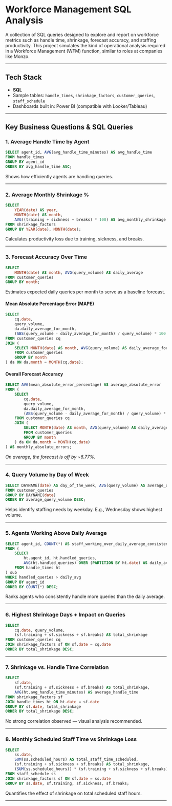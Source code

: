 
# Workforce Management SQL Analysis

A collection of SQL queries designed to explore and report on workforce metrics such as handle time, shrinkage, forecast accuracy, and staffing productivity. This project simulates the kind of operational analysis required in a Workforce Management (WFM) function, similar to roles at companies like Monzo.

---

## Tech Stack
- **SQL**
- Sample tables: `handle_times`, `shrinkage_factors`, `customer_queries`, `staff_schedule`
- Dashboards built in: Power BI (compatible with Looker/Tableau)

---

## Key Business Questions & SQL Queries

### 1. Average Handle Time by Agent
```sql
SELECT agent_id, AVG(avg_handle_time_minutes) AS avg_handle_time
FROM handle_times
GROUP BY agent_id
ORDER BY avg_handle_time ASC;
```
Shows how efficiently agents are handling queries.

---

### 2. Average Monthly Shrinkage %
```sql
SELECT 
    YEAR(date) AS year,
    MONTH(date) AS month,
    AVG((training + sickness + breaks) * 100) AS avg_monthly_shrinkage
FROM shrinkage_factors
GROUP BY YEAR(date), MONTH(date);
```
Calculates productivity loss due to training, sickness, and breaks.

---

### 3. Forecast Accuracy Over Time
```sql
SELECT 
    MONTH(date) AS month, AVG(query_volume) AS daily_average
FROM customer_queries
GROUP BY month;
```
Estimates expected daily queries per month to serve as a baseline forecast.

#### Mean Absolute Percentage Error (MAPE)
```sql
SELECT 
    cq.date,
    query_volume,
    da.daily_average_for_month,
    (ABS(query_volume - daily_average_for_month) / query_volume) * 100 AS mean_absolute_error_percentage
FROM customer_queries cq
JOIN (
    SELECT MONTH(date) AS month, AVG(query_volume) AS daily_average_for_month
    FROM customer_queries
    GROUP BY month
) da ON da.month = MONTH(cq.date);
```

#### Overall Forecast Accuracy
```sql
SELECT AVG(mean_absolute_error_percentage) AS average_absolute_error
FROM (
    SELECT 
        cq.date,
        query_volume,
        da.daily_average_for_month,
        (ABS(query_volume - daily_average_for_month) / query_volume) * 100 AS mean_absolute_error_percentage
    FROM customer_queries cq
    JOIN (
        SELECT MONTH(date) AS month, AVG(query_volume) AS daily_average_for_month
        FROM customer_queries
        GROUP BY month
    ) da ON da.month = MONTH(cq.date)
) AS monthly_absolute_errors;
```

*On average, the forecast is off by ~6.77%.*

---

### 4. Query Volume by Day of Week
```sql
SELECT DAYNAME(date) AS day_of_the_week, AVG(query_volume) AS average_query_volume
FROM customer_queries
GROUP BY DAYNAME(date)
ORDER BY average_query_volume DESC;
```
Helps identify staffing needs by weekday. E.g., Wednesday shows highest volume.

---

### 5. Agents Working Above Daily Average
```sql
SELECT agent_id, COUNT(*) AS staff_working_over_daily_average_consistently
FROM (
    SELECT 
        ht.agent_id, ht.handled_queries,
        AVG(ht.handled_queries) OVER (PARTITION BY ht.date) AS daily_avg
    FROM handle_times ht
) sub
WHERE handled_queries > daily_avg
GROUP BY agent_id
ORDER BY COUNT(*) DESC;
```
Ranks agents who consistently handle more queries than the daily average.

---

### 6. Highest Shrinkage Days + Impact on Queries
```sql
SELECT 
    cq.date, query_volume,
    (sf.training + sf.sickness + sf.breaks) AS total_shrinkage
FROM customer_queries cq
JOIN shrinkage_factors sf ON sf.date = cq.date
ORDER BY total_shrinkage DESC;
```

---

### 7. Shrinkage vs. Handle Time Correlation
```sql
SELECT 
    sf.date,
    (sf.training + sf.sickness + sf.breaks) AS total_shrinkage,
    AVG(ht.avg_handle_time_minutes) AS average_handle_time
FROM shrinkage_factors sf
JOIN handle_times ht ON ht.date = sf.date
GROUP BY sf.date, total_shrinkage
ORDER BY total_shrinkage DESC;
```
No strong correlation observed — visual analysis recommended.

---

### 8. Monthly Scheduled Staff Time vs Shrinkage Loss
```sql
SELECT 
    ss.date,
    SUM(ss.scheduled_hours) AS total_staff_time_scheduled,
    (sf.training + sf.sickness + sf.breaks) AS total_shrinkage,
    (SUM(ss.scheduled_hours)) * (sf.training + sf.sickness + sf.breaks) AS staff_lost_to_shrinkage 
FROM staff_schedule ss
JOIN shrinkage_factors sf ON sf.date = ss.date
GROUP BY ss.date, sf.training, sf.sickness, sf.breaks;
```
Quantifies the effect of shrinkage on total scheduled staff hours.

---

